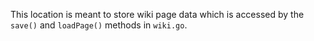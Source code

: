 This location is meant to store wiki page data which is accessed by the `save()` and `loadPage()`
methods in `wiki.go`.
